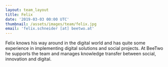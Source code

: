 ```yaml
---
layout: team_layout
title: Felix
date: '2019-03-03 00:00 UTC'
thumbnail: /assets/images/team/felix.jpg
email: 'felix.schneider [at] beetwo.at'
---
```


Felix knows his way around in the digital world and has quite some experience in implementing digital solutions and social projects. At BeeTwo he supports the team and manages knowledge transfer between social, innovation and digital. 

